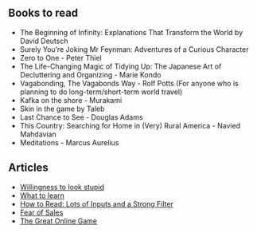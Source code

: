 ## Books to read
- The Beginning of Infinity: Explanations That Transform the World by David Deutsch
- Surely You’re Joking Mr Feynman: Adventures of a Curious Character
- Zero to One - Peter Thiel
- The Life-Changing Magic of Tidying Up: The Japanese Art of Decluttering and Organizing - Marie Kondo
- Vagabonding, The Vagabonds Way - Rolf Potts (For anyone who is planning to do long-term/short-term world travel)
- Kafka on the shore - Murakami
- Skin in the game by Taleb
- Last Chance to See - Douglas Adams
- This Country: Searching for Home in (Very) Rural America - Navied Mahdavian
- Meditations - Marcus Aurelius

## Articles
- [Willingness to look stupid](https://danluu.com/look-stupid/)
- [What to learn](https://danluu.com/learn-what/)
- [How to Read: Lots of Inputs and a Strong Filter](https://collabfund.com/blog/how-to-read-lots-of-inputs-and-a-strong-filter/)
- [Fear of Sales](https://blog.eladgil.com/p/fear-of-sales)
- [The Great Online Game](https://www.notboring.co/p/the-great-online-game)

